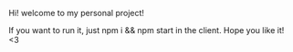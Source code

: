 Hi! welcome to my personal project!

If you want to run it, just npm i && npm start in the client.
Hope you like it! 
<3
